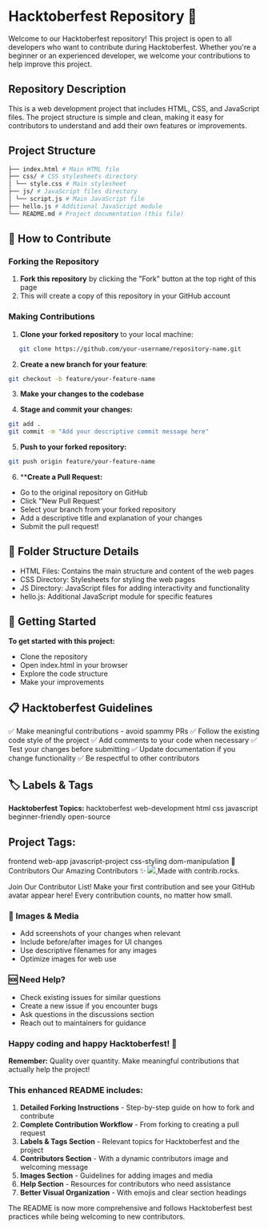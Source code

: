 # Hacktoberfest Repository 🎃

Welcome to our Hacktoberfest repository! This project is open to all developers who want to contribute during Hacktoberfest. Whether you're a beginner or an experienced developer, we welcome your contributions to help improve this project.

## Repository Description

This is a web development project that includes HTML, CSS, and JavaScript files. The project structure is simple and clean, making it easy for contributors to understand and add their own features or improvements.

## Project Structure
```bash
├── index.html # Main HTML file
├── css/ # CSS stylesheets directory
│ └── style.css # Main stylesheet
├── js/ # JavaScript files directory
│ └── script.js # Main JavaScript file
├── hello.js # Additional JavaScript module
└── README.md # Project documentation (this file)
```

## 🚀 How to Contribute

### Forking the Repository

1. **Fork this repository** by clicking the "Fork" button at the top right of this page
2. This will create a copy of this repository in your GitHub account

### Making Contributions

1. **Clone your forked repository** to your local machine:
```bash
   git clone https://github.com/your-username/repository-name.git
```
2. **Create a new branch for your feature**:

```bash
git checkout -b feature/your-feature-name
```
3. **Make your changes to the codebase**

4. **Stage and commit your changes:**

```bash
git add .
git commit -m "Add your descriptive commit message here"
```
5. **Push to your forked repository:**

```bash
git push origin feature/your-feature-name
```
6. ****Create a Pull Request:**

- Go to the original repository on GitHub
- Click "New Pull Request"
- Select your branch from your forked repository
- Add a descriptive title and explanation of your changes
- Submit the pull request!

## 📁 Folder Structure Details
- HTML Files: Contains the main structure and content of the web pages
- CSS Directory: Stylesheets for styling the web pages
- JS Directory: JavaScript files for adding interactivity and functionality
- hello.js: Additional JavaScript module for specific features

## 🎯 Getting Started
**To get started with this project:**
- Clone the repository
- Open index.html in your browser
- Explore the code structure
- Make your improvements

## 📋 Hacktoberfest Guidelines
✅ Make meaningful contributions - avoid spammy PRs
✅ Follow the existing code style of the project
✅ Add comments to your code when necessary
✅ Test your changes before submitting
✅ Update documentation if you change functionality
✅ Be respectful to other contributors

## 🏷️ Labels & Tags
**Hacktoberfest Topics:**
hacktoberfest web-development html css javascript beginner-friendly open-source

## Project Tags:
frontend web-app javascript-project css-styling dom-manipulation
👥 Contributors
Our Amazing Contributors ✨
<a href="https://github.com/your-username/your-repo/graphs/contributors"> <img src="https://contrib.rocks/image?repo=your-username/your-repo" /> </a>
Made with contrib.rocks.

Join Our Contributor List!
Make your first contribution and see your GitHub avatar appear here! Every contribution counts, no matter how small.

### 📸 Images & Media
- Add screenshots of your changes when relevant
- Include before/after images for UI changes
- Use descriptive filenames for any images
- Optimize images for web use

### 🆘 Need Help?
- Check existing issues for similar questions
- Create a new issue if you encounter bugs
- Ask questions in the discussions section
- Reach out to maintainers for guidance

### Happy coding and happy Hacktoberfest! 🎃

**Remember:** Quality over quantity. Make meaningful contributions that actually help the project!



### This enhanced README includes:

1. **Detailed Forking Instructions** - Step-by-step guide on how to fork and contribute
2. **Complete Contribution Workflow** - From forking to creating a pull request
3. **Labels & Tags Section** - Relevant topics for Hacktoberfest and the project
4. **Contributors Section** - With a dynamic contributors image and welcoming message
5. **Images Section** - Guidelines for adding images and media
6. **Help Section** - Resources for contributors who need assistance
7. **Better Visual Organization** - With emojis and clear section headings

The README is now more comprehensive and follows Hacktoberfest best practices while being welcoming to new contributors.
